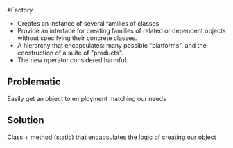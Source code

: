 #Factory

* Creates an instance of several families of classes
* Provide an interface for creating families of related or dependent objects 
without specifying their concrete classes.
* A hierarchy that encapsulates: many possible "platforms", and the 
construction of a suite of "products".
* The new operator considered harmful.

## Problematic

Easily get an object to employment matching our needs

## Solution

Class + method (static) that encapsulates the logic of creating our object

